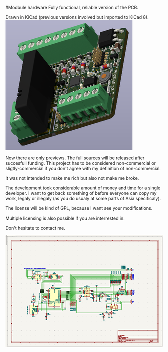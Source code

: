 #Modbule hardware
Fully functional, reliable version of the PCB.

Drawn in KiCad (previous versions involved but imported to KiCad 8).
![PCB layout](kicad_3d_preview.png)

Now there are only previews. The full sources will be released after succesfull funding.
This project has to be considered non-commercial or sligtly-commercial if you don't agree with my definition of non-commercial.

It was not intended to make me rich but also not make me broke.

The development took considerable amount of money and time for a single developer.
I want to get back something of before everyone can copy my work, legaly or illegaly (as you do usualy at some parts of Asia specificaly).

The license will be kind of GPL, because I want see your modifications.

Multiple licensing is also possible if you are interrested in.

Don't hesitate to contact me.

![schematic intentionaly not readable](kicad_schematic_preview.png)

